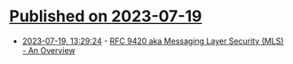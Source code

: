 # [Published on 2023-07-19](index.md)

* [2023-07-19, 13:29:24](https://lobste.rs/s/3fta7g/rfc_9420_aka_messaging_layer_security_mls) - [RFC 9420 aka Messaging Layer Security (MLS) - An Overview](https://blog.phnx.im/rfc-9420-mls/)
